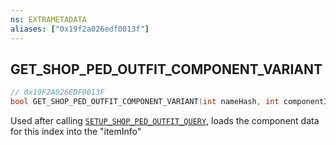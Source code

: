 ```yaml
---
ns: EXTRAMETADATA
aliases: ["0x19f2a026edf0013f"]
---
```

## GET_SHOP_PED_OUTFIT_COMPONENT_VARIANT

```c
// 0x19F2A026EDF0013F
bool GET_SHOP_PED_OUTFIT_COMPONENT_VARIANT(int nameHash, int componentIndex, Any* itemInfo);
```

Used after calling [`SETUP_SHOP_PED_OUTFIT_QUERY`](#_0xF3FBE2D50A6A8C28), loads the component data for this index into the "itemInfo"

